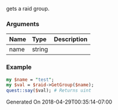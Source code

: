 gets a raid group.
### Arguments
**Name**|**Type**|**Description**
:---|:---|:---
name|string|

### Example

```perl
my $name = "test";
my $val = $raid->GetGroup($name);
quest::say($val); # Returns uint
```


Generated On 2018-04-29T00:35:14-07:00